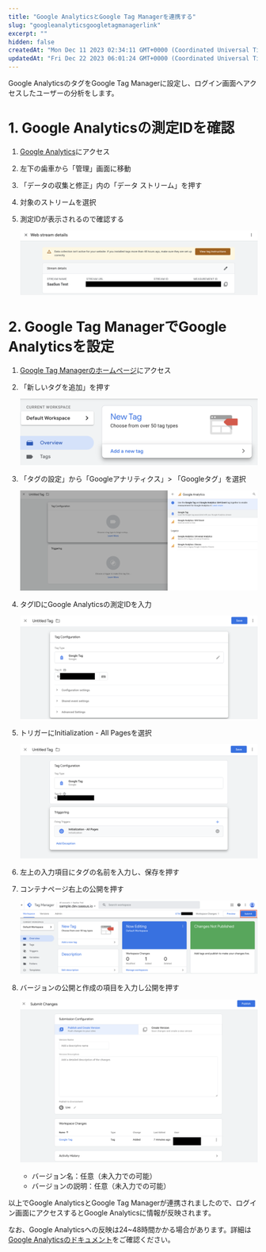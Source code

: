 ```yaml
---
title: "Google AnalyticsとGoogle Tag Managerを連携する"
slug: "googleanalyticsgoogletagmanagerlink"
excerpt: ""
hidden: false
createdAt: "Mon Dec 11 2023 02:34:11 GMT+0000 (Coordinated Universal Time)"
updatedAt: "Fri Dec 22 2023 06:01:24 GMT+0000 (Coordinated Universal Time)"
---
```

Google AnalyticsのタグをGoogle Tag Managerに設定し、ログイン画面へアクセスしたユーザーの分析をします。

# 1. Google Analyticsの測定IDを確認

1. <a href="https://analytics.google.com/analytics/web" target="_blank">Google Analytics</a>にアクセス
2. 左下の歯車から「管理」画面に移動
3. 「データの収集と修正」内の「データ ストリーム」を押す
4. 対象のストリームを選択
5. 測定IDが表示されるので確認する

   ![googleanalyticsgoogletagmanagerlink-1](/img/saas-development-console/googletagmanagersetting/googleanalyticsgoogletagmanagerlink-1.png)

# 2. Google Tag ManagerでGoogle Analyticsを設定

1. <a href="https://tagmanager.google.com/?hl=JA" target="_blank">Google Tag Managerのホームページ</a>にアクセス
2. 「新しいタグを追加」を押す

   ![googleanalyticsgoogletagmanagerlink-2](/img/saas-development-console/googletagmanagersetting/googleanalyticsgoogletagmanagerlink-2.png)
3. 「タグの設定」から「Googleアナリティクス」> 「Googleタグ」を選択

   ![googleanalyticsgoogletagmanagerlink-3](/img/saas-development-console/googletagmanagersetting/googleanalyticsgoogletagmanagerlink-3.png)
4. タグIDにGoogle Analyticsの測定IDを入力

   ![googleanalyticsgoogletagmanagerlink-4](/img/saas-development-console/googletagmanagersetting/googleanalyticsgoogletagmanagerlink-4.png)
5. トリガーにInitialization - All Pagesを選択

   ![googleanalyticsgoogletagmanagerlink-5](/img/saas-development-console/googletagmanagersetting/googleanalyticsgoogletagmanagerlink-5.png)
6. 左上の入力項目にタグの名前を入力し、保存を押す
7. コンテナページ右上の公開を押す

   ![googleanalyticsgoogletagmanagerlink-6](/img/saas-development-console/googletagmanagersetting/googleanalyticsgoogletagmanagerlink-6.png)
8. バージョンの公開と作成の項目を入力し公開を押す

   ![googleanalyticsgoogletagmanagerlink-7](/img/saas-development-console/googletagmanagersetting/googleanalyticsgoogletagmanagerlink-7.png)

   - バージョン名：任意（未入力での可能）
   - バージョンの説明：任意（未入力での可能）

以上でGoogle AnalyticsとGoogle Tag Managerが連携されましたので、ログイン画面にアクセスするとGoogle Analyticsに情報が反映されます。

なお、Google Analyticsへの反映は24~48時間かかる場合があります。詳細は<a href="https://support.google.com/analytics/answer/7084038?hl=ja&sjid=9555982415879226311-AP#zippy=%2C%E3%81%93%E3%81%AE%E8%A8%98%E4%BA%8B%E3%81%AE%E5%86%85%E5%AE%B9" target="_blank">Google Analyticsのドキュメント</a>をご確認ください。
